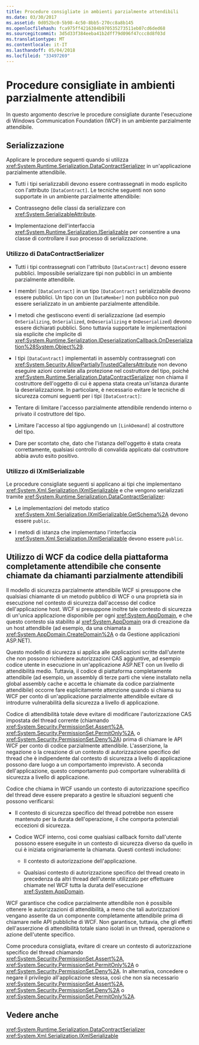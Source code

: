 ```yaml
---
title: Procedure consigliate in ambienti parzialmente attendibili
ms.date: 03/30/2017
ms.assetid: 0d052bc0-5b98-4c50-8bb5-270cc8a8b145
ms.openlocfilehash: fca975ff4216384b970535273511eb07cd6ded68
ms.sourcegitcommit: 3d5d33f384eeba41b2dff79d096f47ccc8d8f03d
ms.translationtype: MT
ms.contentlocale: it-IT
ms.lasthandoff: 05/04/2018
ms.locfileid: "33497269"
---
```

# <a name="partial-trust-best-practices"></a>Procedure consigliate in ambienti parzialmente attendibili
In questo argomento descrive le procedure consigliate durante l'esecuzione di Windows Communication Foundation (WCF) in un ambiente parzialmente attendibile.  
  
## <a name="serialization"></a>Serializzazione  
 Applicare le procedure seguenti quando si utilizza <xref:System.Runtime.Serialization.DataContractSerializer> in un'applicazione parzialmente attendibile.  
  
-   Tutti i tipi serializzabili devono essere contrassegnati in modo esplicito con l'attributo `[DataContract]`. Le tecniche seguenti non sono supportate in un ambiente parzialmente attendibile:  
  
-   Contrassegno delle classi da serializzare con <xref:System.SerializableAttribute>.  
  
-   Implementazione dell'interfaccia <xref:System.Runtime.Serialization.ISerializable> per consentire a una classe di controllare il suo processo di serializzazione.  
  
### <a name="using-datacontractserializer"></a>Utilizzo di DataContractSerializer  
  
-   Tutti i tipi contrassegnati con l'attributo `[DataContract]` devono essere pubblici. Impossibile serializzare tipi non pubblici in un ambiente parzialmente attendibile.  
  
-   I membri `[DataContract]` in un tipo `[DataContract]` serializzabile devono essere pubblici. Un tipo con un `[DataMember]` non pubblico non può essere serializzato in un ambiente parzialmente attendibile.  
  
-   I metodi che gestiscono eventi di serializzazione (ad esempio `OnSerializing`, `OnSerialized`, `OnDeserializing` e `OnDeserialized`) devono essere dichiarati pubblici. Sono tuttavia supportate le implementazioni sia esplicite che implicite di <xref:System.Runtime.Serialization.IDeserializationCallback.OnDeserialization%28System.Object%29>.  
  
-   I tipi `[DataContract]` implementati in assembly contrassegnati con <xref:System.Security.AllowPartiallyTrustedCallersAttribute> non devono eseguire azioni correlate alla protezione nel costruttore del tipo, poiché <xref:System.Runtime.Serialization.DataContractSerializer> non chiama il costruttore dell'oggetto di cui è appena stata creata un'istanza durante la deserializzazione. In particolare, è necessario evitare le tecniche di sicurezza comuni seguenti per i tipi `[DataContract]`:  
  
-   Tentare di limitare l'accesso parzialmente attendibile rendendo interno o privato il costruttore del tipo.  
  
-   Limitare l'accesso al tipo aggiungendo un `[LinkDemand]` al costruttore del tipo.  
  
-   Dare per scontato che, dato che l'istanza dell'oggetto è stata creata correttamente, qualsiasi controllo di convalida applicato dal costruttore abbia avuto esito positivo.  
  
### <a name="using-ixmlserializable"></a>Utilizzo di IXmlSerializable  
 Le procedure consigliate seguenti si applicano ai tipi che implementano <xref:System.Xml.Serialization.IXmlSerializable> e che vengono serializzati tramite <xref:System.Runtime.Serialization.DataContractSerializer>:  
  
-   Le implementazioni del metodo statico <xref:System.Xml.Serialization.IXmlSerializable.GetSchema%2A> devono essere `public`.  
  
-   I metodi di istanza che implementano l'interfaccia <xref:System.Xml.Serialization.IXmlSerializable> devono essere `public`.  
  
## <a name="using-wcf-from-fully-trusted-platform-code-that-allows-calls-from-partially-trusted-callers"></a>Utilizzo di WCF da codice della piattaforma completamente attendibile che consente chiamate da chiamanti parzialmente attendibili  
 Il modello di sicurezza parzialmente attendibile WCF si presuppone che qualsiasi chiamante di un metodo pubblico di WCF o una proprietà sia in esecuzione nel contesto di sicurezza dall'accesso del codice dell'applicazione host. WCF si presuppone inoltre tale contesto di sicurezza di un'unica applicazione disponibile per ogni <xref:System.AppDomain>, e che questo contesto sia stabilito al <xref:System.AppDomain> ora di creazione da un host attendibile (ad esempio, da una chiamata a <xref:System.AppDomain.CreateDomain%2A> o da Gestione applicazioni ASP.NET).  
  
 Questo modello di sicurezza si applica alle applicazioni scritte dall'utente che non possono richiedere autorizzazioni CAS aggiuntive, ad esempio codice utente in esecuzione in un'applicazione ASP.NET con un livello di attendibilità medio. Tuttavia, il codice di piattaforma completamente attendibile (ad esempio, un assembly di terze parti che viene installato nella global assembly cache e accetta le chiamate da codice parzialmente attendibile) occorre fare esplicitamente attenzione quando si chiama su WCF per conto di un'applicazione parzialmente attendibile evitare di introdurre vulnerabilità della sicurezza a livello di applicazione.  
  
 Codice di attendibilità totale deve evitare di modificare l'autorizzazione CAS impostata del thread corrente (chiamando <xref:System.Security.PermissionSet.Assert%2A>, <xref:System.Security.PermissionSet.PermitOnly%2A>, o <xref:System.Security.PermissionSet.Deny%2A>) prima di chiamare le API WCF per conto di codice parzialmente attendibile. L'asserzione, la negazione o la creazione di un contesto di autorizzazione specifico del thread che è indipendente dal contesto di sicurezza a livello di applicazione possono dare luogo a un comportamento imprevisto. A seconda dell'applicazione, questo comportamento può comportare vulnerabilità di sicurezza a livello di applicazione.  
  
 Codice che chiama in WCF usando un contesto di autorizzazione specifico del thread deve essere preparato a gestire le situazioni seguenti che possono verificarsi:  
  
-   Il contesto di sicurezza specifico del thread potrebbe non essere mantenuto per la durata dell'operazione, il che comporta potenziali eccezioni di sicurezza.  
  
-   Codice WCF interno, così come qualsiasi callback fornito dall'utente possono essere eseguite in un contesto di sicurezza diverso da quello in cui è iniziata originariamente la chiamata. Questi contesti includono:  
  
    -   Il contesto di autorizzazione dell'applicazione.  
  
    -   Qualsiasi contesto di autorizzazione specifico del thread creato in precedenza da altri thread dell'utente utilizzato per effettuare chiamate nel WCF tutta la durata dell'esecuzione <xref:System.AppDomain>.  
  
 WCF garantisce che codice parzialmente attendibile non è possibile ottenere le autorizzazioni di attendibilità, a meno che tali autorizzazioni vengano asserite da un componente completamente attendibile prima di chiamare nelle API pubbliche di WCF. Non garantisce, tuttavia, che gli effetti dell'asserzione di attendibilità totale siano isolati in un thread, operazione o azione dell'utente specifico.  
  
 Come procedura consigliata, evitare di creare un contesto di autorizzazione specifico del thread chiamando <xref:System.Security.PermissionSet.Assert%2A>, <xref:System.Security.PermissionSet.PermitOnly%2A> o <xref:System.Security.PermissionSet.Deny%2A>. In alternativa, concedere o negare il privilegio all'applicazione stessa, così che non sia necessario <xref:System.Security.PermissionSet.Assert%2A>, <xref:System.Security.PermissionSet.Deny%2A> o <xref:System.Security.PermissionSet.PermitOnly%2A>.  
  
## <a name="see-also"></a>Vedere anche  
 <xref:System.Runtime.Serialization.DataContractSerializer>  
 <xref:System.Xml.Serialization.IXmlSerializable>
